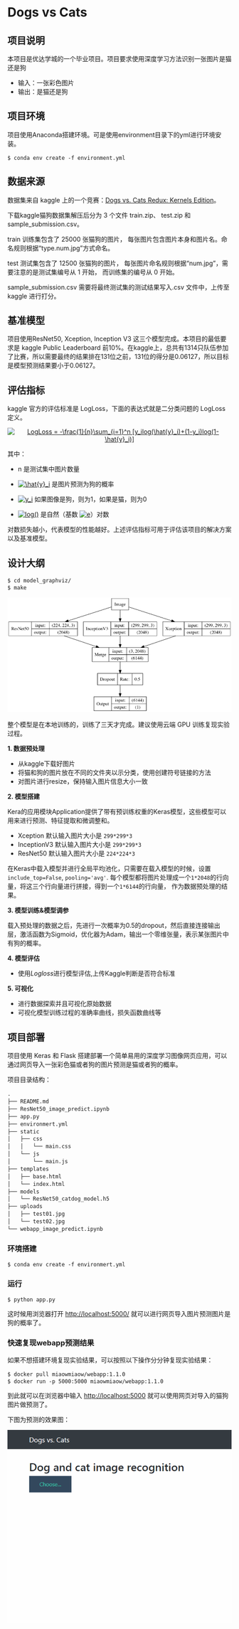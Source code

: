 # Dogs vs Cats

## 项目说明

本项目是优达学城的一个毕业项目。项目要求使用深度学习方法识别一张图片是猫还是狗

- 输入：一张彩色图片
- 输出：是猫还是狗

## 项目环境

项目使用Anaconda搭建环境。可是使用environment目录下的yml进行环境安装。

```shell
$ conda env create -f environment.yml
```

## 数据来源

数据集来自 kaggle 上的一个竞赛：[Dogs vs. Cats Redux: Kernels Edition](https://www.kaggle.com/c/dogs-vs-cats-redux-kernels-edition/data)。

下载kaggle猫狗数据集解压后分为 3 个文件 train.zip、 test.zip 和 sample_submission.csv。

train 训练集包含了 25000 张猫狗的图片， 每张图片包含图片本身和图片名。命名规则根据“type.num.jpg”方式命名。

test 测试集包含了 12500 张猫狗的图片， 每张图片命名规则根据“num.jpg”，需要注意的是测试集编号从 1 开始， 而训练集的编号从 0 开始。

sample_submission.csv 需要将最终测试集的测试结果写入.csv 文件中，上传至 kaggle 进行打分。

## 基准模型

项目使用ResNet50, Xception, Inception V3 这三个模型完成。本项目的最低要求是 kaggle Public Leaderboard 前10%。在kaggle上，总共有1314只队伍参加了比赛，所以需要最终的结果排在131位之前，131位的得分是0.06127，所以目标是模型预测结果要小于0.06127。

## 评估指标

kaggle 官方的评估标准是 LogLoss，下面的表达式就是二分类问题的 LogLoss 定义。

<div align="center"><a href="https://www.codecogs.com/eqnedit.php?latex=LogLoss&space;=&space;-\frac{1}{n}\sum_{i=1}^n&space;[y_ilog(\hat{y}_i)&plus;(1-y_i)log(1-&space;\hat{y}_i)]" target="_blank"><img src="https://latex.codecogs.com/gif.latex?LogLoss&space;=&space;-\frac{1}{n}\sum_{i=1}^n&space;[y_ilog(\hat{y}_i)&plus;(1-y_i)log(1-&space;\hat{y}_i)]" title="LogLoss = -\frac{1}{n}\sum_{i=1}^n [y_ilog(\hat{y}_i)+(1-y_i)log(1- \hat{y}_i)]" /></a></div>

其中：

- n 是测试集中图片数量

- <a href="https://www.codecogs.com/eqnedit.php?latex=\hat{y}_i" target="_blank"><img src="https://latex.codecogs.com/gif.latex?\hat{y}_i" title="\hat{y}_i" /></a> 是图片预测为狗的概率

- <a href="https://www.codecogs.com/eqnedit.php?latex=y_i" target="_blank"><img src="https://latex.codecogs.com/gif.latex?y_i" title="y_i" /></a> 如果图像是狗，则为1，如果是猫，则为0

- <a href="https://www.codecogs.com/eqnedit.php?latex=log()" target="_blank"><img src="https://latex.codecogs.com/gif.latex?log()" title="log()" /></a> 是自然（基数 <a href="https://www.codecogs.com/eqnedit.php?latex=e" target="_blank"><img src="https://latex.codecogs.com/gif.latex?e" title="e" /></a>）对数

对数损失越小，代表模型的性能越好。上述评估指标可用于评估该项目的解决方案以及基准模型。

## 设计大纲

```shell
$ cd model_graphviz/
$ make
```

<img src="source/model.png">

整个模型是在本地训练的，训练了三天才完成。建议使用云端 GPU 训练复现实验过程。

**1. 数据预处理**

- 从kaggle下载好图片
- 将猫和狗的图片放在不同的文件夹以示分类，使用创建符号链接的方法
- 对图片进行resize，保持输入图片信息大小一致

**2. 模型搭建**

Kera的应用模块Application提供了带有预训练权重的Keras模型，这些模型可以用来进行预测、特征提取和微调整和。

- Xception 默认输入图片大小是 `299*299*3`
- InceptionV3 默认输入图片大小是 `299*299*3`
- ResNet50 默认输入图片大小是 `224*224*3`

在Keras中载入模型并进行全局平均池化，只需要在载入模型的时候，设置`include_top=False`, `pooling='avg'`. 每个模型都将图片处理成一个` 1*2048 `的行向量，将这三个行向量进行拼接，得到一个` 1*6144 `的行向量， 作为数据预处理的结果。

**3. 模型训练&模型调参**

载入预处理的数据之后，先进行一次概率为0.5的dropout，然后直接连接输出层，激活函数为Sigmoid，优化器为Adam，输出一个零维张量，表示某张图片中有狗的概率。

**4. 模型评估**

- 使用$Logloss$进行模型评估,上传Kaggle判断是否符合标准

**5. 可视化**

- 进行数据探索并且可视化原始数据
- 可视化模型训练过程的准确率曲线，损失函数曲线等

## 项目部署

项目使用 Keras 和 Flask 搭建部署一个简单易用的深度学习图像网页应用，可以通过网页导入一张彩色猫或者狗的图片预测是猫或者狗的概率。

项目目录结构：

```python
.
├── README.md
├── ResNet50_image_predict.ipynb
├── app.py
├── environmert.yml
├── static
│   ├── css
│   │   └── main.css
│   └── js
│       └── main.js
├── templates
│   ├── base.html
│   └── index.html
├── models
│   └── ResNet50_catdog_model.h5
├── uploads
│   ├── test01.jpg
│   └── test02.jpg
└── webapp_image_predict.ipynb
```

### 环境搭建

```shell
$ conda env create -f environmert.yml
```

### 运行

```shell
$ python app.py
```

这时候用浏览器打开 <http://localhost:5000/> 就可以进行网页导入图片预测图片是狗的概率了。

### 快速复现webapp预测结果

如果不想搭建环境复现实验结果，可以按照以下操作分分钟复现实验结果：

```shell
$ docker pull miaowmiaow/webapp:1.1.0
$ docker run -p 5000:5000 miaowmiaow/webapp:1.1.0
```

到此就可以在浏览器中输入 [http://localhost:5000](http://localhost:5000) 就可以使用网页对导入的猫狗图片做预测了。

下图为预测的效果图：

<img src="source/webapp.gif">

